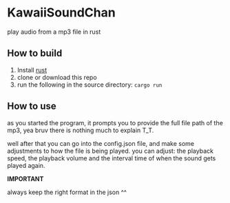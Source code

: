 # KawaiiSoundChan
play audio from a mp3 file in rust

## How to build 
1. Install [rust](https://www.rust-lang.org/tools/install)
2. clone or download this repo
3. run the following in the source directory: `cargo run`

## How to use

as you started the program, it prompts you to provide the full file path of the mp3, yea bruv there is nothing much to explain T_T. 

well after that you can go into the config.json file, and make some adjustments to how the file is being played. you can adjust: the playback speed, the playback volume and the interval time of when the sound gets played again.

**IMPORTANT**

always keep the right format in the json ^^
